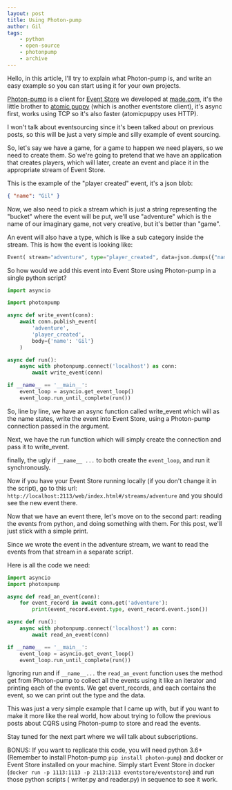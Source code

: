 ```yaml
---
layout: post
title: Using Photon-pump
author: Gil
tags:
    - python
    - open-source
    - photonpump
    - archive
---
```


Hello, in this article, I'll try to explain what Photon-pump is, and write an easy
example so you can start using it for your own projects.

[Photon-pump](https://github.com/madedotcom/photon-pump) is a client for
[Event Store](https://eventstore.org/) we developed at [made.com](https://made.com),
it's the little brother to [atomic puppy](https://github.com/madedotcom/atomicpuppy)
(which is another eventstore client), it's async first, works using TCP so it's also
faster (atomicpuppy uses HTTP).

I won't talk about eventsourcing since it's been talked about on previous posts, so this
will be just a very simple and silly example of event sourcing.

So, let's say we have a game, for a game to happen we need players, so we need to create
them. So we're going to pretend that we have an application that creates players, which
will later, create an event and place it in the appropriate stream of Event Store.

This is the example of the "player created" event, it's a json blob:

```json
{ "name": "Gil" }
```

Now, we also need to pick a stream which is just a string representing the "bucket"
where the event will be put, we'll use "adventure" which is the name of our imaginary
game, not very creative, but it's better than "game".

An event will also have a type, which is like a sub category inside the stream. This is
how the event is looking like:

```python
Event( stream="adventure", type="player_created", data=json.dumps({"name": "Gil"}) )
```

So how would we add this event into Event Store using Photon-pump in a single python
script?

```python title=writer.py
import asyncio

import photonpump

async def write_event(conn):
    await conn.publish_event(
        'adventure',
        'player_created',
        body={'name': 'Gil'}
    )

async def run():
    async with photonpump.connect('localhost') as conn:
        await write_event(conn)

if __name__ == '__main__':
    event_loop = asyncio.get_event_loop()
    event_loop.run_until_complete(run())
```

So, line by line, we have an async function called write_event which will as the name
states, write the event into Event Store, using a Photon-pump connection passed in the
argument.

Next, we have the run function which will simply create the connection and pass it to
write_event.

finally, the ugly if `__name__ ...` to both create the `event_loop`, and run it
synchronously.

Now if you have your Event Store running locally (if you don't change it in the script),
go to this url: `http://localhost:2113/web/index.html#/streams/adventure` and you should
see the new event there.

Now that we have an event there, let's move on to the second part: reading the events
from python, and doing something with them. For this post, we'll just stick with a
simple print.

Since we wrote the event in the adventure stream, we want to read the events from that
stream in a separate script.

Here is all the code we need:

```python title=reader.py
import asyncio
import photonpump

async def read_an_event(conn):
    for event_record in await conn.get('adventure'):
        print(event_record.event.type, event_record.event.json())

async def run():
    async with photonpump.connect('localhost') as conn:
        await read_an_event(conn)

if __name__ == '__main__':
    event_loop = asyncio.get_event_loop()
    event_loop.run_until_complete(run())
```

Ignoring run and if `__name__...` the `read_an_event` function uses the method get from
Photon-pump to collect all the events using it like an iterator and printing each of the
events. We get event_records, and each contains the event, so we can print out the type
and the data.

This was just a very simple example that I came up with, but if you want to make it more
like the real world, how about trying to follow the previous posts about CQRS using
Photon-pump to store and read the events.

Stay tuned for the next part where we will talk about subscriptions.

BONUS: If you want to replicate this code, you will need python 3.6+ (Remember to
install Photon-pump `pip install photon-pump`) and docker or Event Store installed on
your machine. Simply start Event Store in docker
(`docker run -p 1113:1113 -p 2113:2113 eventstore/eventstore`) and run those python
scripts ( writer.py and reader.py) in sequence to see it work.
